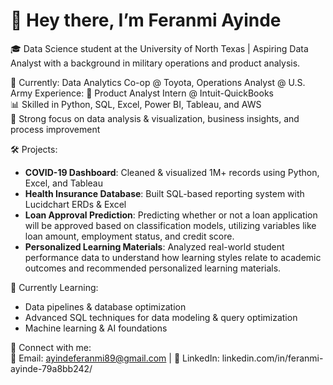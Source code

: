 # 👋 Hey there, I’m Feranmi Ayinde

🎓 Data Science student at the University of North Texas | Aspiring Data Analyst with a background in military operations and product analysis.

💼 Currently: Data Analytics Co-op @ Toyota, Operations Analyst @ U.S. Army 
Experience:
💼 Product Analyst Intern @ Intuit-QuickBooks  
📊 Skilled in Python, SQL, Excel, Power BI, Tableau, and AWS  
🧠 Strong focus on data analysis & visualization, business insights, and process improvement

🛠️ Projects:
- **COVID-19 Dashboard**: Cleaned & visualized 1M+ records using Python, Excel, and Tableau  
- **Health Insurance Database**: Built SQL-based reporting system with Lucidchart ERDs & Excel
- **Loan Approval Prediction**: Predicting whether or not a loan application will be approved based on classification models, utilizing variables like loan amount, employment status, and credit score.
- **Personalized Learning Materials**: Analyzed real-world student performance data to understand how learning styles relate to academic outcomes and recommended personalized learning materials.

🌱 Currently Learning:
- Data pipelines & database optimization
- Advanced SQL techniques for data modeling & query optimization  
- Machine learning & AI foundations  

🔗 Connect with me:  
📧 Email: ayindeferanmi89@gmail.com | 💼 LinkedIn: linkedin.com/in/feranmi-ayinde-79a8bb242/
